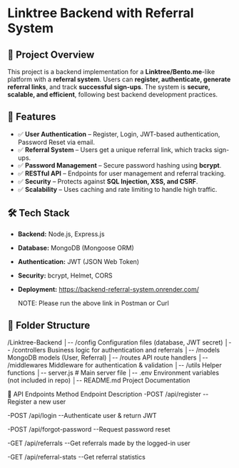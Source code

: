 # Linktree Backend with Referral System

## 📌 Project Overview
This project is a backend implementation for a **Linktree/Bento.me**-like platform with a **referral system**. Users can **register, authenticate, generate referral links**, and track **successful sign-ups**. The system is **secure, scalable, and efficient**, following best backend development practices.

## 🚀 Features
- ✅ **User Authentication** – Register, Login, JWT-based authentication, Password Reset via email.
- ✅ **Referral System** – Users get a unique referral link, which tracks sign-ups.
- ✅ **Password Management** – Secure password hashing using **bcrypt**.
- ✅ **RESTful API** – Endpoints for user management and referral tracking.
- ✅ **Security** – Protects against **SQL Injection, XSS, and CSRF**.
- ✅ **Scalability** – Uses caching and rate limiting to handle high traffic.

## 🛠️ Tech Stack
- **Backend:** Node.js, Express.js
- **Database:** MongoDB (Mongoose ORM)
- **Authentication:** JWT (JSON Web Token)
- **Security:** bcrypt, Helmet, CORS
- **Deployment:** https://backend-referral-system.onrender.com/
  
  NOTE: Please run the above link in Postman or Curl

## 📂 Folder Structure
/Linktree-Backend │-- /config 
 Configuration files (database, JWT secret) │-- /controllers 
 Business logic for authentication and referrals │-- /models 
 MongoDB models (User, Referral) │-- /routes 
 API route handlers │-- /middlewares 
 Middleware for authentication & validation │-- /utils 
 Helper functions │-- server.js # Main server file │-- .env 
 Environment variables (not included in repo) │-- README.md 
 Project Documentation

🔗 API Endpoints
Method	Endpoint	Description
-POST	/api/register	 --Register a new user

-POST	/api/login	 --Authenticate user & return JWT

-POST	/api/forgot-password	 --Request password reset

-GET	/api/referrals	 --Get referrals made by the logged-in user

-GET	/api/referral-stats	 --Get referral statistics
